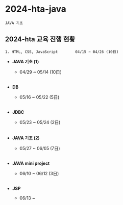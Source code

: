 # 2024-hta-java

```
JAVA 기초
```

## 2024-hta 교육 진행 현황

```
1. HTML, CSS, JavaScript        04/15 ~ 04/26 (10日)  
```

* **JAVA 기초 (1)**
    * 04/29 ~ 05/14 (10日)  
      <br>

* **DB**
    * 05/16 ~ 05/22 (5日)  
      <br>

* **JDBC**
    * 05/23 ~ 05/24 (2日)  
      <br>

* **JAVA 기초 (2)**
    * 05/27 ~ 06/05 (7日)  
      <br>

* **JAVA mini project**
    * 06/10 ~ 06/12 (3日)  
      <br>

* **JSP**
    * 06/13 ~    
